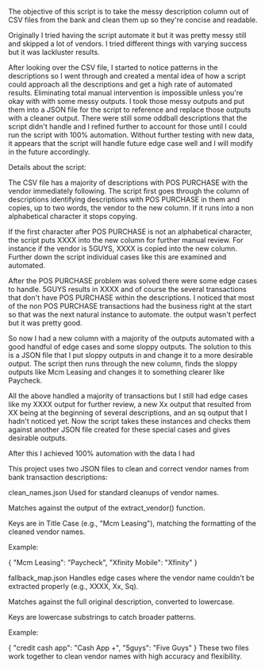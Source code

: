 The objective of this script is to take the messy description column out of CSV files from the bank and clean them up so they're concise and readable. 

Originally I tried having the script automate it but it was pretty messy still and skipped a lot of vendors. I tried different things with varying success but it was lackluster results. 

After looking over the CSV file, I started to notice patterns in the descriptions so I went through and created a mental idea of how a script could approach all the descriptions and get a high rate of automated results. Eliminating total manual intervention is impossible unless you're okay with with some messy outputs. I took those messy outputs and put them into a JSON file for the script to reference and replace those outputs with a cleaner output. There were still some oddball descriptions that the script didn't handle and I refined further to account for those until I could run the script with 100% automation. Without further testing with new data, it appears that the script will handle future edge case well and I will modify in the future accordingly.

Details about the script:

The CSV file has a majority of descriptions with POS PURCHASE with the vendor immediately following. The script first goes through the column of descriptions identifying descriptions with POS PURCHASE in them and copies, up to two words, the vendor to the new column. If it runs into a non alphabetical character it stops copying. 

If the first character after POS PURCHASE is not an alphabetical character, the script puts XXXX into the new column for further manual review. For instance if the vendor is 5GUYS, XXXX is copied into the new column. Further down the script individual cases like this are examined and automated.

After the POS PURCHASE problem was solved there were some edge cases to handle. 5GUYS results in XXXX and of course the several transactions that don't have POS PURCHASE within the descriptions. I noticed that most of the non POS PURCHASE transactions had the business right at the start so that was the next natural instance to automate. the output wasn't perfect but it was pretty good. 

So now I had a new column with a majority of the outputs automated with a good handful of edge cases and some sloppy outputs. The solution to this is a JSON file that I put sloppy outputs in and change it to a more desirable output. The script then runs through the new column, finds the sloppy outputs like Mcm Leasing and changes it to something clearer like Paycheck.

All the above handled a majority of transactions but I still had edge cases like my XXXX output for further review, a new Xx output that resulted from XX being at the beginning of several descriptions, and an sq output that I hadn't noticed yet. Now the script takes these instances and checks them against another JSON file created for these special cases and gives desirable outputs. 

After this I achieved 100% automation with the data I had



This project uses two JSON files to clean and correct vendor names from bank transaction descriptions:

clean_names.json
Used for standard cleanups of vendor names.

Matches against the output of the extract_vendor() function.

Keys are in Title Case (e.g., "Mcm Leasing"), matching the formatting of the cleaned vendor names.

Example:

{
  "Mcm Leasing": "Paycheck",
  "Xfinity Mobile": "Xfinity"
}

fallback_map.json
Handles edge cases where the vendor name couldn't be extracted properly (e.g., XXXX, Xx, Sq).

Matches against the full original description, converted to lowercase.

Keys are lowercase substrings to catch broader patterns.

Example:

{
  "credit cash app": "Cash App +",
  "5guys": "Five Guys"
}
These two files work together to clean vendor names with high accuracy and flexibility.